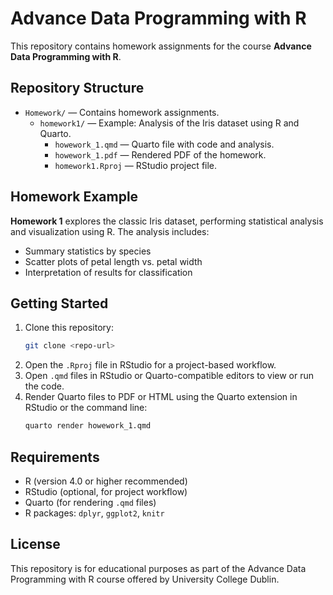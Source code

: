 # Advance Data Programming with R

This repository contains homework assignments for the course **Advance Data Programming with R**.

## Repository Structure

- `Homework/` — Contains homework assignments.
  - `homework1/` — Example: Analysis of the Iris dataset using R and Quarto.
    - `howework_1.qmd` — Quarto file with code and analysis.
    - `howework_1.pdf` — Rendered PDF of the homework.
    - `homework1.Rproj` — RStudio project file.

## Homework Example

**Homework 1** explores the classic Iris dataset, performing statistical analysis and visualization using R. The analysis includes:
- Summary statistics by species
- Scatter plots of petal length vs. petal width
- Interpretation of results for classification

## Getting Started

1. Clone this repository:
   ```bash
   git clone <repo-url>
   ```
2. Open the `.Rproj` file in RStudio for a project-based workflow.
3. Open `.qmd` files in RStudio or Quarto-compatible editors to view or run the code.
4. Render Quarto files to PDF or HTML using the Quarto extension in RStudio or the command line:
   ```bash
   quarto render howework_1.qmd
   ```

## Requirements
- R (version 4.0 or higher recommended)
- RStudio (optional, for project workflow)
- Quarto (for rendering `.qmd` files)
- R packages: `dplyr`, `ggplot2`, `knitr`

## License
This repository is for educational purposes as part of the Advance Data Programming with R course offered by University College Dublin.
